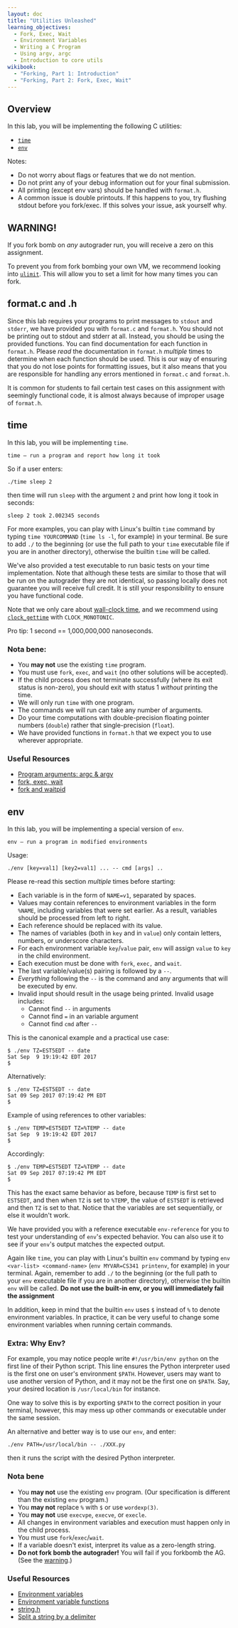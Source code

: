 ```yaml
---
layout: doc
title: "Utilities Unleashed"
learning_objectives:
  - Fork, Exec, Wait
  - Environment Variables
  - Writing a C Program
  - Using argv, argc
  - Introduction to core utils
wikibook:
  - "Forking, Part 1: Introduction"
  - "Forking, Part 2: Fork, Exec, Wait"
---
```


## Overview

In this lab, you will be implementing the following C utilities:

*   [`time`](#time)
*   [`env`](#env)

Notes:

*   Do not worry about flags or features that we do not mention.
*   Do not print any of your debug information out for your final submission.
*   All printing (except env vars) should be handled with `format.h`.
*   A common issue is double printouts. If this happens to you, try flushing stdout before you fork/exec. If this solves your issue, ask yourself why.

## WARNING!

If you fork bomb on *any* autograder run, you will receive a zero on this assignment.

To prevent you from fork bombing your own VM, we recommend looking into [`ulimit`](https://ss64.com/bash/ulimit.html). This will allow you to set a limit for how many times you can fork.

## format.c and .h

Since this lab requires your programs to print messages to `stdout` and `stderr`, we have provided you with `format.c` and `format.h`. You should not be printing out to stdout and stderr at all. Instead, you should be using the provided functions. You can find documentation for each function in `format.h`. Please *read* the documentation in `format.h` _multiple_ times to determine when each function should be used. This is our way of ensuring that you do not lose points for formatting issues, but it also means that you are responsible for handling any errors mentioned in `format.c` and `format.h`.

It is common for students to fail certain test cases on this assignment with seemingly functional code, it is almost always because of improper usage of `format.h`.

## time

In this lab, you will be implementing `time`.

```
time – run a program and report how long it took
```

So if a user enters:

```
./time sleep 2
```

then time will run `sleep` with the argument `2` and print how long it took in seconds:

```
sleep 2 took 2.002345 seconds
```

For more examples, you can play with Linux's builtin `time` command by typing `time YOURCOMMAND` (`time ls -l`, for example) in your terminal. Be sure to add `./` to the beginning (or use the full path to your `time` executable file if you are in another directory), otherwise the builtin `time` will be called.

We've also provided a test executable to run basic tests on your time implementation. Note that although these tests are similar to those that will be run on the autograder they are not identical, so passing locally does not guarantee you will receive full credit. It is still your responsibility to ensure you have functional code.

Note that we only care about [wall-clock time](https://en.wikipedia.org/wiki/Wall-clock_time), and we recommend using [`clock_gettime`](http://linux.die.net/man/3/clock_gettime) with `CLOCK_MONOTONIC`.

Pro tip: 1 second == 1,000,000,000 nanoseconds.

### Nota bene:

*   You __may not__ use the existing `time` program.
*   You must use `fork`, `exec`, and `wait` (no other solutions will be accepted).
*   If the child process does not terminate successfully (where its exit status is non-zero), you should exit with status 1 _without_ printing the time.
*   We will only run `time` with one program.
*   The commands we will run can take any number of arguments.
*   Do your time computations with double-precision floating pointer numbers (`double`) rather that single-precision (`float`).
*   We have provided functions in `format.h` that we expect you to use wherever appropriate.


### Useful Resources

*   [Program arguments: argc & argv](http://cs-education.github.io/sys/#chapter/2/section/0/activity/0)
*   [fork, exec, wait](http://cs341.cs.illinois.edu/coursebook/Processes#the-fork-exec-wait-pattern)
*   [fork and waitpid](http://cs-education.github.io/sys/#chapter/5/section/1/activity/0)

## env

In this lab, you will be implementing a special version of `env`.

```
env – run a program in modified environments
```

Usage:

```
./env [key=val1] [key2=val1] ... -- cmd [args] ..
```

Please re-read this section *multiple* times before starting:
* Each variable is in the form of `NAME=v1`, separated by spaces.
* Values may contain references to environment variables in the form `%NAME`, including variables that were set earlier. As a result, variables should be processed from left to right.
* Each reference should be replaced with its value.
* The names of variables (both in `key` and in `value`) only contain letters, numbers, or underscore characters.
* For each environment variable `key`/`value` pair, `env` will assign `value` to `key` in the child environment.
* Each execution must be done with `fork`, `exec,` and `wait`.
* The last variable/value(s) pairing is followed by a `--`.
* *Everything* following the `--` is the command and any arguments that will be executed by env.
* Invalid input should result in the usage being printed. Invalid usage includes:
  - Cannot find `--` in arguments
  - Cannot find `=` in an variable argument
  - Cannot find `cmd` after `--`

This is the canonical example and a practical use case:

```
$ ./env TZ=EST5EDT -- date
Sat Sep  9 19:19:42 EDT 2017
$ 
```
Alternatively:
```
$ ./env TZ=EST5EDT -- date
Sat 09 Sep 2017 07:19:42 PM EDT
$
```

Example of using references to other variables:

```
$ ./env TEMP=EST5EDT TZ=%TEMP -- date
Sat Sep  9 19:19:42 EDT 2017
$
```

Accordingly:
```
$ ./env TEMP=EST5EDT TZ=%TEMP -- date
Sat 09 Sep 2017 07:19:42 PM EDT
$
```

This has the exact same behavior as before, because `TEMP` is first set to `EST5EDT`, and then when `TZ` is set to `%TEMP`, the value of `EST5EDT` is retrieved and then `TZ` is set to that. Notice that the variables are set sequentially, or else it wouldn't work.

We have provided you with a reference executable `env-reference` for you to test your understanding of `env`'s expected behavior. You can also use it to see if your `env`'s output matches the expected output.

Again like `time`, you can play with Linux's builtin `env` command by typing `env <var-list> <command-name>` (`env MYVAR=CS341 printenv`, for example) in your terminal. Again, remember to add `./` to the beginning (or the full path to your `env` executable file if you are in another directory), otherwise the builtin `env` will be called. **Do not use the built-in env, or you will immediately fail the assignment**

In addition, keep in mind that the builtin `env` uses `$` instead of `%` to denote environment variables. In practice, it can be very useful to change some environment variables when running certain commands.

### Extra: Why Env?

For example, you may notice people write `#!/usr/bin/env python` on the first line of their Python script. This line ensures the Python interpreter used is the first one on user's environment `$PATH`. However, users may want to use another version of Python, and it may not be the first one on `$PATH`. Say, your desired location is `/usr/local/bin` for instance.

One way to solve this is by exporting `$PATH` to the correct position in your terminal, however, this may mess up other commands or executable under the same session.

An alternative and better way is to use our `env`, and enter:

```
./env PATH=/usr/local/bin -- ./XXX.py
```

then it runs the script with the desired Python interpreter.

### Nota bene

*   You __may not__ use the existing `env` program. (Our specification is different than the existing `env` program.)
*   You __may not__ replace `%` with `$` or use `wordexp(3)`.
*   You __may not__ use `execvpe`, `execve`, or `execle`.
*   All changes in environment variables and execution must happen only in the child process.
*   You must use `fork`/`exec`/`wait`.
*   If a variable doesn't exist, interpret its value as a zero-length string.
*   __Do not fork bomb the autograder!__ You will fail if you forkbomb the AG. (See the [warning](#warning).)

### Useful Resources
*   [Environment variables](http://cs-education.github.io/sys/#chapter/2/section/1/activity/0)
*   [Environment variable functions](http://www.gnu.org/software/libc/manual/html_node/Environment-Variables.html)
*   [string.h](http://man7.org/linux/man-pages/man3/string.3.html)
*   [Split a string by a delimiter](https://www.quora.com/How-do-you-write-a-C-program-to-split-a-string-by-a-delimiter)
